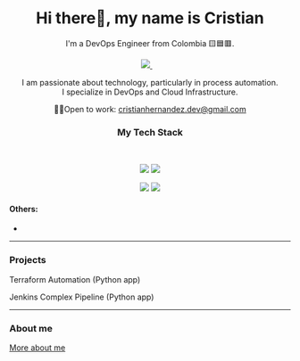 <h1 align='center'>Hi there👋, my name is Cristian</h1>

<p align='center'>I'm a DevOps Engineer from Colombia 🟨🟦🟥.</p>

<div align='center'>
  <a href="https://www.linkedin.com/in/chrisheram/">
    <img src="https://img.shields.io/badge/linkedin-%230077B5.svg?&style=for-the-badge&logo=linkedin&logoColor=white" />
  </a>&nbsp;&nbsp;&nbsp;
</div>

<p align='center'>I am passionate about technology, particularly in process automation. </br>
I specialize in DevOps and Cloud Infrastructure.</p>
  
<p align='center'>🐱‍💻Open to work: <a href="mailto:cristianhernandez.dev@gmail.com">cristianhernandez.dev@gmail.com </a></p>

<h3 align='center'>My Tech Stack</h3><br/>

<p align='center'>
  <img src="https://img.shields.io/badge/Python-3776AB?style=for-the-badge&logo=python&logoColor=white"/>
  <img src="https://img.shields.io/badge/Docker-2CA5E0?style=for-the-badge&logo=docker&logoColor=white"/>
</p>
<p align='center'>
  <img src="https://img.shields.io/badge/Git-F05032?style=for-the-badge&logo=git&logoColor=white"/>
  <img src="https://img.shields.io/badge/Ubuntu-E95420?style=for-the-badge&logo=ubuntu&logoColor=white"/>
</p>

#### Others:
* 

---
### Projects
Terraform Automation (Python app)

Jenkins Complex Pipeline (Python app)

---
### About me
[More about me](https://www.linkedin.com/in/chrisheram/)








<!--
**CristianHdz90/cristianhdz90** is a ✨ _special_ ✨ repository because its `README.md` (this file) appears on your GitHub profile.

Here are some ideas to get you started:

- 🔭 I’m currently working on ...
- 🌱 I’m currently learning ...
- 👯 I’m looking to collaborate on ...
- 🤔 I’m looking for help with ...
- 💬 Ask me about ...
- 📫 How to reach me: ...
- 😄 Pronouns: ...
- ⚡ Fun fact: ...
-->
